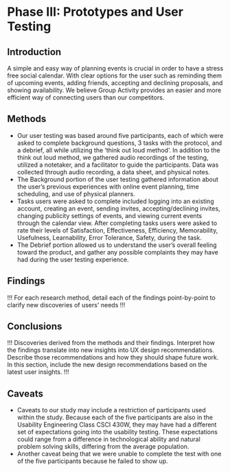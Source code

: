 # Phase III: Prototypes and User Testing

## Introduction

A simple and easy way of planning events is crucial in order to have a stress free social calendar. With clear options for the user such as reminding them of upcoming events, adding friends, accepting and declining proposals, and showing availability. We believe Group Activity provides an easier and more efficient way of connecting users than our competitors.

## Methods

* Our user testing was based around five participants, each of which were asked to complete background questions, 3 tasks with the protocol, and a debrief, all while utilizing the ‘think out loud method’. In addition to the think out loud method, we gathered audio recordings of the testing, utilized a notetaker, and a facilitator to guide the participants. Data was collected through audio recording, a data sheet, and physical notes. 
* The Background portion of the user testing gathered information about the user’s previous experiences with online event planning, time scheduling, and use of physical planners. 
* Tasks users were asked to complete included logging into an existing account, creating an event, sending invites, accepting/declining invites, changing publicity settings of events, and viewing current events through the calendar view. After completing tasks users were asked to rate their levels of Satisfaction, Effectiveness, Efficiency, Memorability, Usefulness, Learnability, Error Tolerance, Safety, during the task.
* The Debrief portion allowed us to understand the user’s overall feeling toward the product, and gather any possible complaints they may have had during the user testing experience. 


## Findings

!!! For each research method, detail each of the findings point-by-point to clarify new discoveries of users' needs !!!

## Conclusions

!!! Discoveries derived from the methods and their findings. Interpret how the findings translate into new insights into UX design recommendations. Describe those recommendations and how they should shape future work. In this section, include the new design recommendations based on the latest user insights. !!!

## Caveats

* Caveats to our study may include a restriction of participants used within the study. Because each of the five participants are also in the Usability Engineering Class CSCI 430W, they may have had a different set of expectations going into the usability testing. These expectations could range from a difference in technological ability and natural problem solving skills, differing from the average population.
* Another caveat being that we were unable to complete the test with one of the five participants because he failed to show up.

